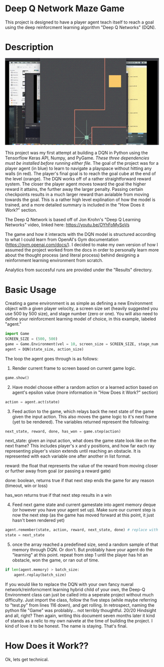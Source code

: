 # Deep Q Network Maze Game

This project is designed to have a player agent teach itself to reach a goal using the deep reinforcment learning algorithm "Deep Q Networks" (DQN).

# Description

![demo of test.py running](./Results/Successful_DQN_Run.gif)

This project was my first attempt at building a DQN in Python using the Tensorflow Keras API, Numpy, and PyGame. *These three dependencies must be installed before running either file.* The goal of the project was for a player agent (in blue) to learn to navigate a playspace without hitting any walls (in red). The player's final goal is to reach the goal cube at the end of the level (orange). The DQN works off of a rather straightforward reward system. The closer the player agent moves toward the goal the higher reward it attains, the further away the larger penalty. Passing certain checkpoints results in a much larger reward than avialable from moving towards the goal. This is a rather high level explination of how the model is trained, and a more detailed summary is included in the "How Does it Work?" section.


The Deep Q Network is based off of Jon Krohn's "Deep Q Learning Networks" video, linked here: https://youtu.be/OYhFoMySoVs

The game and how it interacts with the DQN model is structured according to what I could learn from OpenAI's Gym documentation (https://gym.openai.com/docs/). I decided to make my own version of how I assumed the project worked from the docs in order to personally learn more about the thought process (and literal process) behind designing a reinfornment learning environment from scratch.

Analytics from succesful runs are provided under the "Results" directory.


# Basic Usage

Creating a game environment is as simple as defining a new Environment object with a given player velocity, a screen size set (heavily suggested you use 500 by 500 size), and stage number (zero or one). You will also need to define your reinforcment learning model of choice, in this example, labeled "agent."

```python
import Game
SCREEN_SIZE = (500, 500)
game = Game.Environment(vel = 10, screen_size = SCREEN_SIZE, stage_num = 1)
agent = DQN(state_size, action_size)
```

The loop the agent goes through is as follows:

1. Render current frame to screen based on current game logic.
```python
game.show()
```


2. Have model choose either a random action or a learned action based on agent's epsilon value (more information in "How Does it Work?" section)
```python
action = agent.act(state)
```


3. Feed action to the game, which relays back the next state of the game given the input action. This also moves the game logic to it's next frame (yet to be rendered). The variables returned represent the following:

```python
next_state, reward, done, has_won = game.step(action)
```

next_state: given an input action, what does the game state look like on the next frame? This includes player's x and y positions, and how far each ray representing player's vision extends until reaching an obstacle. It is represented with each variable one after another in list format.

reward: the float that represents the value of the reward from moving closer or further away from goal (or passing a reward gate)

done: boolean, returns true if that next step ends the game for any reason (timeout, win or loss)

has_won returns true if that next step results in a win


4. Feed next game state and current gamestate into agent memory deque (or however you have your agent set up). Make sure our current step is now the next step (as the game has moved forward at this point, it just hasn't been rendered yet)

```python
agent.remember(state, action, reward, next_state, done) # replace with however your agent works
state = next_state
```


5. once the array reached a predefined size, send a random sample of that memory through DQN. Or don't. But problably have your agent do the "learning" at this point. repeat from step 1 until the player has hit an obstacle, won the game, or ran out of time.

```python
if len(agent.memory) > batch_size:
	agent.replay(batch_size)
```
If you would like to replace the DQN with your own fancy nueral network/reinforncment learning hybrid child of your own, the Deep-Q Environment class can just be called into a seperate project without much difficulty. Just import the class, follow the five steps (while maybe referring to "test.py" from lines 116 down), and get rolling. In retrospect, naming the python file "Game" was problably... not terribly thoughtful. 20/20 Hindsight and all, right? Then again, writing this document seven months later it kind of stands as a relic to my own naivete at the time of building the project. I kind of love it to be honest. The name is staying. That's final.

# How Does it Work??

Ok, lets get technical.

